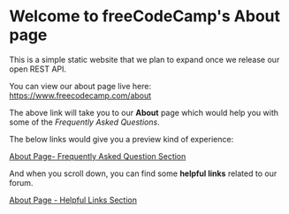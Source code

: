 # Welcome to freeCodeCamp's About page

This is a simple static website that we plan to expand once we release our open REST API.

You can view our about page live here: https://www.freecodecamp.com/about

The above link will take you to our **About** page which would help you with some of the _Frequently Asked Questions_.

The below links would give you a preview kind of experience:

[About Page- Frequently Asked Question Section](https://drive.google.com/file/d/1J6mdiN7aHz3Hdo91HcOZWhhNajJRgmVu/view?usp=sharing "About Page- FAQ")

And when you scroll down, you can find some **helpful links** related to our forum.

[About Page - Helpful Links Section](https://drive.google.com/file/d/1V4-tR-8bqaFCql0ibqjmzv9MoWYOGlAk/view?usp=sharing "About Page-Helpful Links")